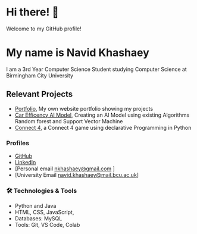 # Hi there! 👋

Welcome to my GitHub profile! 

# My name is Navid Khashaey 
I am a 3rd Year Computer Science Student studying Computer Science at Birmingham City University

## Relevant Projects
- [Portfolio](https://github.com/Navid-Khashaey/Website-Portfolio), My own website portfolio showing my projects
- [Car Efficency AI Model](https://github.com/Navid-Khashaey/CarEconomy-AI-Model), Creating an AI Model using existing Algorithms Random forest and Support Vector Machine
- [Connect 4](https://github.com/Navid-Khashaey/Connect4-), a Connect 4 game using declarative Programming in Python


### Profiles
- [GitHub](https://github.com/navidkhashaey/)
- [LinkedIn](https://linkedin.com/in/navidkhashaey/)
- [Personal email nkhashaey@gmail.com ]
- [University Email navid.khashaey@mail.bcu.ac.uk]

### 🛠️ Technologies & Tools
- Python and Java
- HTML, CSS, JavaScript,
- Databases: MySQL 
- Tools: Git, VS Code, Colab
